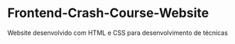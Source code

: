 # Frontend-Crash-Course-Website
 Website desenvolvido com HTML e CSS para desenvolvimento de técnicas
